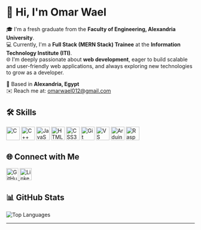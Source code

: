 # 👋 Hi, I'm Omar Wael

🎓 I'm a fresh graduate from the **Faculty of Engineering, Alexandria University**.  
💻 Currently, I'm a **Full Stack (MERN Stack) Trainee** at the **Information Technology Institute (ITI)**.  
🌐 I'm deeply passionate about **web development**, eager to build scalable and user-friendly web applications, and always exploring new technologies to grow as a developer.

📍 Based in **Alexandria, Egypt**  
✉️ Reach me at: [omarwael012@gmail.com](mailto:omarwael012@gmail.com)  


## 🛠️ Skills

<p align="left">
  <img src="https://raw.githubusercontent.com/danielcranney/readme-generator/main/public/icons/skills/c-colored.svg" alt="C" width="36" height="36"/>
  <img src="https://raw.githubusercontent.com/danielcranney/readme-generator/main/public/icons/skills/cplusplus-colored.svg" alt="C++" width="36" height="36"/>
  <img src="https://raw.githubusercontent.com/danielcranney/readme-generator/main/public/icons/skills/javascript-colored.svg" alt="JavaScript" width="36" height="36"/>
  <img src="https://raw.githubusercontent.com/danielcranney/readme-generator/main/public/icons/skills/html5-colored.svg" alt="HTML5" width="36" height="36"/>
  <img src="https://raw.githubusercontent.com/danielcranney/readme-generator/main/public/icons/skills/css3-colored.svg" alt="CSS3" width="36" height="36"/>
  <img src="https://raw.githubusercontent.com/danielcranney/readme-generator/main/public/icons/skills/git-colored.svg" alt="Git" width="36" height="36"/>
  <img src="https://raw.githubusercontent.com/danielcranney/readme-generator/main/public/icons/skills/visualstudiocode-colored.svg" alt="VS Code" width="36" height="36"/>
  <img src="https://raw.githubusercontent.com/danielcranney/readme-generator/main/public/icons/skills/arduino-colored.svg" alt="Arduino" width="36" height="36"/>
  <img src="https://raw.githubusercontent.com/danielcranney/readme-generator/main/public/icons/skills/raspberrypi-colored.svg" alt="Raspberry Pi" width="36" height="36"/>
</p>



## 🌐 Connect with Me

<p align="left">
  <a href="https://github.com/OmarWael22" target="_blank">
    <img src="https://raw.githubusercontent.com/danielcranney/readme-generator/main/public/icons/socials/github.svg" width="32" height="32" alt="GitHub" />
  </a>
  <a href="https://www.linkedin.com/in/omar-wael-09992921a" target="_blank">
    <img src="https://raw.githubusercontent.com/danielcranney/readme-generator/main/public/icons/socials/linkedin.svg" width="32" height="32" alt="LinkedIn" />
  </a>
</p>



## 📊 GitHub Stats

![Top Languages](https://github-readme-stats.vercel.app/api/top-langs/?username=OmarWael22&langs_count=10&title_color=0891b2&text_color=ffffff&icon_color=0891b2&bg_color=1c1917&hide_border=true&locale=en&custom_title=Top%20Languages)

---


